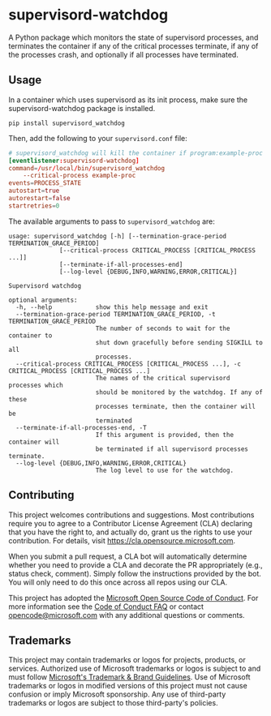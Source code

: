 # supervisord-watchdog

A Python package which monitors the state of supervisord processes, and
terminates the container if any of the critical processes terminate,
if any of the processes crash, and optionally if all processes have terminated.

## Usage

In a container which uses supervisord as its init process, make sure the supervisord-watchdog
package is installed.

```
pip install supervisord_watchdog
```

Then, add the following to your `supervisord.conf` file:

```conf
# supervisord_watchdog will kill the container if program:example-proc dies.
[eventlistener:supervisord-watchdog]
command=/usr/local/bin/supervisord_watchdog
    --critical-process example-proc
events=PROCESS_STATE
autostart=true
autorestart=false
startretries=0
```

The available arguments to pass to `supervisord_watchdog` are:

```
usage: supervisord_watchdog [-h] [--termination-grace-period TERMINATION_GRACE_PERIOD]
              [--critical-process CRITICAL_PROCESS [CRITICAL_PROCESS ...]]
              [--terminate-if-all-processes-end]
              [--log-level {DEBUG,INFO,WARNING,ERROR,CRITICAL}]

Supervisord watchdog

optional arguments:
  -h, --help            show this help message and exit
  --termination-grace-period TERMINATION_GRACE_PERIOD, -t TERMINATION_GRACE_PERIOD
                        The number of seconds to wait for the container to
                        shut down gracefully before sending SIGKILL to all
                        processes.
  --critical-process CRITICAL_PROCESS [CRITICAL_PROCESS ...], -c CRITICAL_PROCESS [CRITICAL_PROCESS ...]
                        The names of the critical supervisord processes which
                        should be monitored by the watchdog. If any of these
                        processes terminate, then the container will be
                        terminated
  --terminate-if-all-processes-end, -T
                        If this argument is provided, then the container will
                        be terminated if all supervisord processes terminate.
  --log-level {DEBUG,INFO,WARNING,ERROR,CRITICAL}
                        The log level to use for the watchdog.
```

## Contributing

This project welcomes contributions and suggestions.  Most contributions require you to agree to a
Contributor License Agreement (CLA) declaring that you have the right to, and actually do, grant us
the rights to use your contribution. For details, visit https://cla.opensource.microsoft.com.

When you submit a pull request, a CLA bot will automatically determine whether you need to provide
a CLA and decorate the PR appropriately (e.g., status check, comment). Simply follow the instructions
provided by the bot. You will only need to do this once across all repos using our CLA.

This project has adopted the [Microsoft Open Source Code of Conduct](https://opensource.microsoft.com/codeofconduct/).
For more information see the [Code of Conduct FAQ](https://opensource.microsoft.com/codeofconduct/faq/) or
contact [opencode@microsoft.com](mailto:opencode@microsoft.com) with any additional questions or comments.

## Trademarks

This project may contain trademarks or logos for projects, products, or services. Authorized use of Microsoft 
trademarks or logos is subject to and must follow 
[Microsoft's Trademark & Brand Guidelines](https://www.microsoft.com/en-us/legal/intellectualproperty/trademarks/usage/general).
Use of Microsoft trademarks or logos in modified versions of this project must not cause confusion or imply Microsoft sponsorship.
Any use of third-party trademarks or logos are subject to those third-party's policies.

